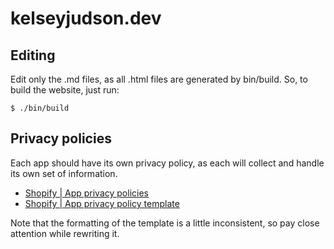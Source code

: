 kelseyjudson.dev
================

Editing
-------

Edit only the .md files, as all .html files are generated by bin/build. So, to
build the website, just run:

    $ ./bin/build


Privacy policies
----------------

Each app should have its own privacy policy, as each will collect and handle its
own set of information.

* [Shopify | App privacy policies](https://shopify.dev/concepts/app-store/getting-your-app-approved/data-and-user-privacy/app-privacy-policies)
* [Shopify | App privacy policy template](https://shopify.dev/concepts/app-store/getting-your-app-approved/data-and-user-privacy/privacy-policy-template)

Note that the formatting of the template is a little inconsistent, so pay close
attention while rewriting it.
